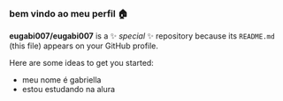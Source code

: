 ### bem vindo ao meu perfil 🏠

**eugabi007/eugabi007** is a ✨ _special_ ✨ repository because its `README.md` (this file) appears on your GitHub profile.

Here are some ideas to get you started:

- meu nome é gabriella
- estou estudando na alura
